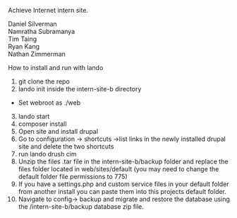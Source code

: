 Achieve Internet intern site.

Daniel Silverman  
Namratha Subramanya  
Tim Taing  
Ryan Kang  
Nathan Zimmerman

How to install and run with lando
1. git clone the repo
2. lando init inside the intern-site-b directory
 - Set webroot as ./web
3. lando start
4. composer install
5. Open site and install drupal
6. Go to configuration -> shortcuts ->list links in the newly installed drupal site and delete the two shortcuts
7. run lando drush cim
8. Unzip the files .tar file in the intern-site-b/backup folder and replace the files folder located in web/sites/default (you may need to change the default folder file permissions to 775)
10. If you have a settings.php and custom service files in your default folder from another install you can paste them into this projects default folder.
9. Navigate to config-> backup and migrate and restore the database using the /intern-site-b/backup database zip file.
